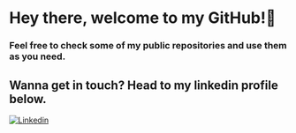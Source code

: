 # Hey there, welcome to my GitHub!👋
### Feel free to check some of my public repositories and use them as you need. 
## Wanna get in touch? Head to my linkedin profile below.
[![Linkedin](https://img.shields.io/badge/LinkedIn-0077B5?style=for-the-badge&logo=linkedin&logoColor=white)](https://github.com/joaodest)

